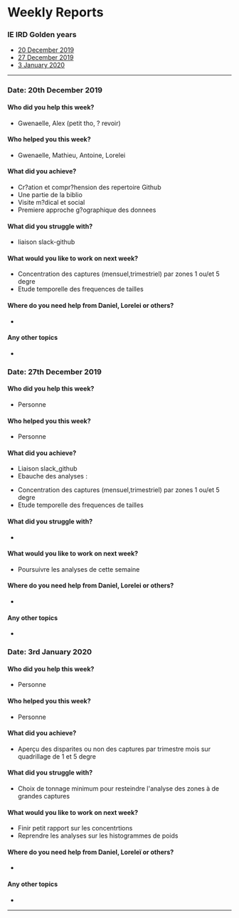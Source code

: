 # Weekly Reports

### IE IRD Golden years
* [20 December 2019](#date-20th-december-2019)
* [27 December 2019](#date-27th-december-2019)
* [3 January 2020](#date-3rd-january-2020)

-------------------------------------------------------------------
### Date: 20th December 2019


#### Who did you help this week?

* Gwenaelle, Alex (petit tho, ? revoir)

#### Who helped you this week?

* Gwenaelle, Mathieu, Antoine, Lorelei

#### What did you achieve?

* Cr?ation et compr?hension des repertoire Github
* Une partie de la biblio
* Visite m?dical et social 
* Premiere approche g?ographique des donnees

#### What did you struggle with?

* liaison slack-github

#### What would you like to work on next week?

* Concentration des captures (mensuel,trimestriel) par zones 1 ou/et 5 degre
* Etude temporelle des frequences de tailles

#### Where do you need help from Daniel, Lorelei or others?

* 

#### Any other topics

* 



### Date: 27th December 2019


#### Who did you help this week?

* Personne

#### Who helped you this week?

* Personne

#### What did you achieve?

* Liaison slack_github
* Ebauche des analyses :
- Concentration des captures (mensuel,trimestriel) par zones 1 ou/et 5 degre
- Etude temporelle des frequences de tailles

#### What did you struggle with?

* 

#### What would you like to work on next week?

* Poursuivre les analyses de cette semaine


#### Where do you need help from Daniel, Lorelei or others?

* 

#### Any other topics

* 



### Date: 3rd January 2020


#### Who did you help this week?

* Personne

#### Who helped you this week?

* Personne

#### What did you achieve?

* Aperçu des disparites ou non des captures par trimestre mois sur quadrillage de 1 et 5 degre  

#### What did you struggle with?

* Choix de tonnage minimum pour resteindre l'analyse des zones à de grandes captures

#### What would you like to work on next week?

* Finir petit rapport sur les concentrtions
* Reprendre les analyses sur les histogrammes de poids 

#### Where do you need help from Daniel, Loreleï or others?

* 

#### Any other topics

* 


-------------------------------------------------------------------

